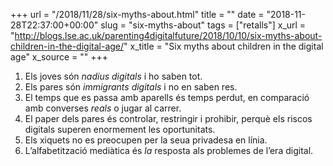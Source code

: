 +++
url = "/2018/11/28/six-myths-about.html"
title = ""
date = "2018-11-28T22:37:00+00:00"
slug = "six-myths-about"
tags = ["retalls"]
x_url = "http://blogs.lse.ac.uk/parenting4digitalfuture/2018/10/10/six-myths-about-children-in-the-digital-age/"
x_title = "Six myths about children in the digital age"
x_source = ""
+++


  1. Els joves són *nadius digitals* i ho saben tot.
  2. Els pares són *immigrants digitals* i no en saben res.
  3. El temps que es passa amb aparells és temps perdut, en comparació amb converses *reals* o jugar al carrer.
  4. El paper dels pares és controlar, restringir i prohibir, perquè els riscos digitals superen enormement les oportunitats.
  5. Els xiquets no es preocupen per la seua privadesa en línia.
  6. L’alfabetització mediàtica és *la* resposta als problemes de l’era digital.

